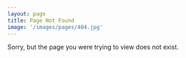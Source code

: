 ```yaml
---
layout: page
title: Page Not Found
image: '/images/pages/404.jpg'
---
```


Sorry, but the page you were trying to view does not exist.